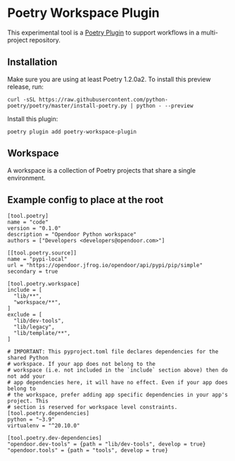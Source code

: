 # Poetry Workspace Plugin

This experimental tool is a [Poetry Plugin](https://python-poetry.org/docs/master/plugins) to support workflows in a multi-project repository.

## Installation

Make sure you are using at least Poetry 1.2.0a2. To install this preview release, run:

```shell
curl -sSL https://raw.githubusercontent.com/python-poetry/poetry/master/install-poetry.py | python - --preview
```

Install this plugin:

```shell
poetry plugin add poetry-workspace-plugin
```

## Workspace

A workspace is a collection of Poetry projects that share a single environment.

## Example config to place at the root
```
[tool.poetry]
name = "code"
version = "0.1.0"
description = "Opendoor Python workspace"
authors = ["Developers <developers@opendoor.com>"]

[[tool.poetry.source]]
name = "pypi-local"
url = "https://opendoor.jfrog.io/opendoor/api/pypi/pip/simple"
secondary = true

[tool.poetry.workspace]
include = [
  "lib/**",
  "workspace/**",
]
exclude = [
  "lib/dev-tools",
  "lib/legacy",
  "lib/template/**",
]

# IMPORTANT: This pyproject.toml file declares dependencies for the shared Python
# workspace. If your app does not belong to the
# workspace (i.e. not included in the `include` section above) then do not add your
# app dependencies here, it will have no effect. Even if your app does belong to
# the workspace, prefer adding app specific dependencies in your app's project. This
# section is reserved for workspace level constraints.
[tool.poetry.dependencies]
python = "~3.9"
virtualenv = "^20.10.0"

[tool.poetry.dev-dependencies]
"opendoor.dev-tools" = {path = "lib/dev-tools", develop = true}
"opendoor.tools" = {path = "tools", develop = true}
```
